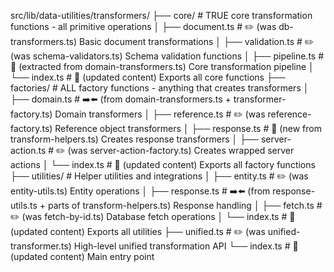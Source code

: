 src/lib/data-utilities/transformers/
├── core/                   # TRUE core transformation functions - all primitive operations
│   ├── document.ts           # ✏️ (was db-transformers.ts) Basic document transformations
│   ├── validation.ts         # ✏️ (was schema-validators.ts) Schema validation functions
│   ├── pipeline.ts           # 🌟 (extracted from domain-transformers.ts) Core transformation pipeline 
│   └── index.ts              # 🔄 (updated content) Exports all core functions
├── factories/              # ALL factory functions - anything that creates transformers
│   ├── domain.ts             # ➡️⬅️ (from domain-transformers.ts + transformer-factory.ts) Domain transformers
│   ├── reference.ts          # ✏️ (was reference-factory.ts) Reference object transformers
│   ├── response.ts           # 🌟 (new from transform-helpers.ts) Creates response transformers
│   ├── server-action.ts      # ✏️ (was server-action-factory.ts) Creates wrapped server actions
│   └── index.ts              # 🔄 (updated content) Exports all factory functions
├── utilities/              # Helper utilities and integrations
│   ├── entity.ts             # ✏️ (was entity-utils.ts) Entity operations
│   ├── response.ts           # ➡️⬅️ (from response-utils.ts + parts of transform-helpers.ts) Response handling 
│   ├── fetch.ts              # ✏️ (was fetch-by-id.ts) Database fetch operations
│   └── index.ts              # 🔄 (updated content) Exports all utilities
├── unified.ts              # ✏️ (was unified-transformer.ts) High-level unified transformation API
└── index.ts                # 🔄 (updated content) Main entry point